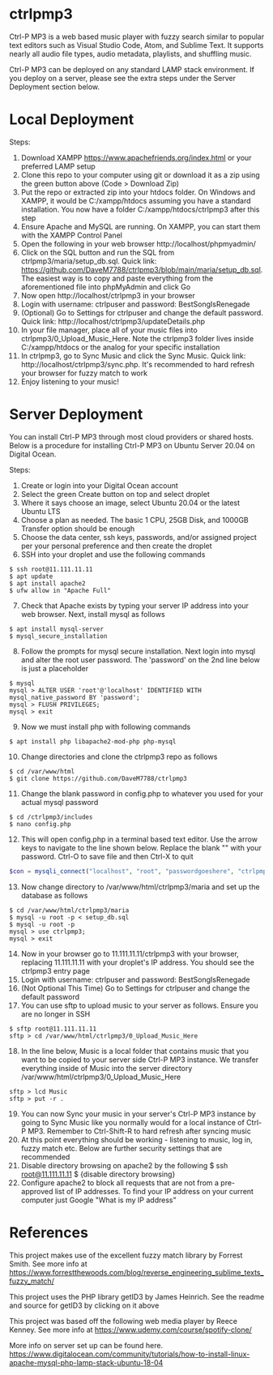 # ctrlpmp3
 
Ctrl-P MP3 is a web based music player with fuzzy search similar to popular text editors such as Visual Studio Code, Atom, and Sublime Text. It supports nearly all audio file types, audio metadata, playlists, and shuffling music. 

Ctrl-P MP3 can be deployed on any standard LAMP stack environment. If you deploy on a server, please see the extra steps under the Server Deployment section below.

# Local Deployment

Steps:
1. Download XAMPP https://www.apachefriends.org/index.html or your preferred LAMP setup
2. Clone this repo to your computer using git or download it as a zip using the green button above (Code > Download Zip)
3. Put the repo or extracted zip into your htdocs folder. On Windows and XAMPP, it would be C:/xampp/htdocs assuming you have a standard installation. You now have a folder C:/xampp/htdocs/ctrlpmp3 after this step
4. Ensure Apache and MySQL are running. On XAMPP, you can start them with the XAMPP Control Panel
5. Open the following in your web browser http://localhost/phpmyadmin/
6. Click on the SQL button and run the SQL from ctrlpmp3/maria/setup_db.sql. Quick link: https://github.com/DaveM7788/ctrlpmp3/blob/main/maria/setup_db.sql. The easiest way is to copy and paste everything from the aforementioned file into phpMyAdmin and click Go
7. Now open http://localhost/ctrlpmp3 in your browser
8. Login with username: ctrlpuser and password: BestSongIsRenegade
9. (Optional) Go to Settings for ctrlpuser and change the default password. Quick link: http://localhost/ctrlpmp3/updateDetails.php
10. In your file manager, place all of your music files into ctrlpmp3/0_Upload_Music_Here. Note the ctrlpmp3 folder lives inside C:/xampp/htdocs or the analog for your specific installation
11. In ctrlpmp3, go to Sync Music and click the Sync Music. Quick link: http://localhost/ctrlpmp3/sync.php. It's recommended to hard refresh your browser for fuzzy match to work
12. Enjoy listening to your music!

# Server Deployment
You can install Ctrl-P MP3 through most cloud providers or shared hosts. Below is a procedure for installing Ctrl-P MP3 on Ubuntu Server 20.04 on Digital Ocean.

Steps:
1. Create or login into your Digital Ocean account
2. Select the green Create button on top and select droplet
3. Where it says choose an image, select Ubuntu 20.04 or the latest Ubuntu LTS
4. Choose a plan as needed. The basic 1 CPU, 25GB Disk, and 1000GB Transfer option should be enough
5. Choose the data center, ssh keys, passwords, and/or assigned project per your personal preference and then create the droplet
6. SSH into your droplet and use the following commands
```
$ ssh root@11.111.11.11
$ apt update
$ apt install apache2
$ ufw allow in "Apache Full"
```
7. Check that Apache exists by typing your server IP address into your web browser. Next, install mysql as follows
```
$ apt install mysql-server
$ mysql_secure_installation
```
8. Follow the prompts for mysql secure installation. Next login into mysql and alter the root user password. The 'password' on the 2nd line below is just a placeholder
```
$ mysql
mysql > ALTER USER 'root'@'localhost' IDENTIFIED WITH mysql_native_password BY 'password';
mysql > FLUSH PRIVILEGES;
mysql > exit
```
9. Now we must install php with following commands
```
$ apt install php libapache2-mod-php php-mysql
```
10. Change directories and clone the ctrlpmp3 repo as follows
```
$ cd /var/www/html
$ git clone https://github.com/DaveM7788/ctrlpmp3
```
11. Change the blank password in config.php to whatever you used for your actual mysql password
```
$ cd /ctrlpmp3/includes
$ nano config.php
```
12. This will open config.php in a terminal based text editor. Use the arrow keys to navigate to the line shown below. Replace the blank "" with your password. Ctrl-O to save file and then Ctrl-X to quit
```php
$con = mysqli_connect("localhost", "root", "passwordgoeshere", "ctrlpmp3");
```
13. Now change directory to /var/www/html/ctrlpmp3/maria and set up the database as follows
```
$ cd /var/www/html/ctrlpmp3/maria
$ mysql -u root -p < setup_db.sql
$ mysql -u root -p
mysql > use ctrlpmp3;
mysql > exit
```
14. Now in your browser go to 11.111.11.11/ctrlpmp3 with your browser, replacing 11.111.11.11 with your droplet's IP address. You should see the ctrlpmp3 entry page
15. Login with username: ctrlpuser and password: BestSongIsRenegade
16. (Not Optional This Time) Go to Settings for ctrlpuser and change the default password
17. You can use sftp to upload music to your server as follows. Ensure you are no longer in SSH
```
$ sftp root@11.111.11.11
sftp > cd /var/www/html/ctrlpmp3/0_Upload_Music_Here
```
18. In the line below, Music is a local folder that contains music that you want to be copied to your server side Ctrl-P MP3 instance. We transfer everything inside of Music into the server directory /var/www/html/ctrlpmp3/0_Upload_Music_Here
```
sftp > lcd Music
sftp > put -r .
```
19. You can now Sync your music in your server's Ctrl-P MP3 instance by going to Sync Music like you normally would for a local instance of Ctrl-P MP3. Remember to Ctrl-Shift-R to hard refresh after syncing music
20. At this point everything should be working - listening to music, log in, fuzzy match etc. Below are further security settings that are recommended
21. Disable directory browsing on apache2 by the following
$ ssh root@11.111.11.11
$ {disable directory browsing}
22. Configure apache2 to block all requests that are not from a pre-approved list of IP addresses. To find your IP address on your current computer just Google "What is my IP address"

# References
This project makes use of the excellent fuzzy match library by Forrest Smith. See more info at https://www.forrestthewoods.com/blog/reverse_engineering_sublime_texts_fuzzy_match/

This project uses the PHP library getID3 by James Heinrich. See the readme and source for getID3 by clicking on it above

This project was based off the following web media player by Reece Kenney. See more info at https://www.udemy.com/course/spotify-clone/

More info on server set up can be found here. https://www.digitalocean.com/community/tutorials/how-to-install-linux-apache-mysql-php-lamp-stack-ubuntu-18-04